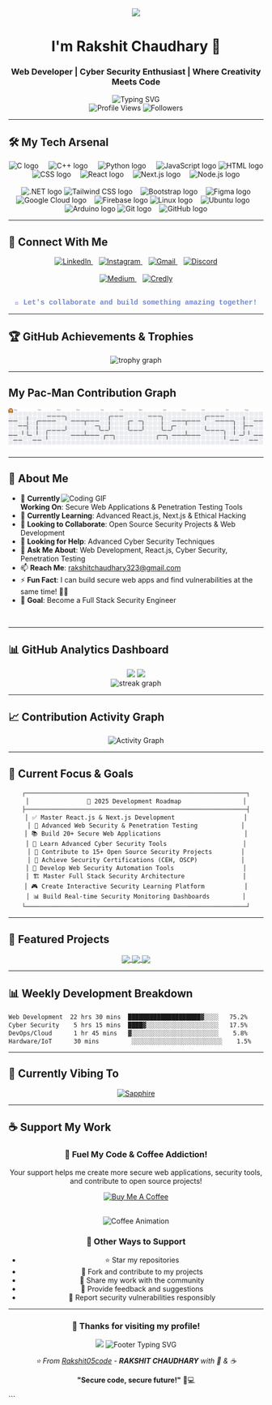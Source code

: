 <div align="center">

<img src="https://capsule-render.vercel.app/api?type=waving&color=gradient&customColorList=6,11,20&height=180&section=header&text=Hey%20👋%20What's%20Up?&fontSize=42&fontColor=fff&animation=twinkling&fontAlignY=32"/>

</div>

<div align="center">
  
# I'm Rakshit Chaudhary 🚀
### Web Developer | Cyber Security Enthusiast | Where Creativity Meets Code

<img src="https://readme-typing-svg.herokuapp.com?font=Fira+Code&size=24&duration=2000&pause=0100&color=00D9FF&center=true&vCenter=true&multiline=true&width=800&height=100&lines=Web+Developer+%F0%9F%92%BB;Cyber+Security+Enthusiast+%F0%9F%94%90;Building+Secure+Web+Applications+%F0%9F%9A%80;Always+Learning+New+Technologies+%F0%9F%8C%9F" alt="Typing SVG" />

<br/>
<img src="https://komarev.com/ghpvc/?username=Rakshit05code&style=for-the-badge&color=00D9FF&labelColor=000000" alt="Profile Views" />
<img src="https://img.shields.io/github/followers/Rakshit05code?style=for-the-badge&color=00D9FF&labelColor=000000" alt="Followers" />

</div>

---

## 🛠️ My Tech Arsenal

<div align="center">
<img src="https://skillicons.dev/icons?i=c" height="60" alt="C logo" />
<img width="12" />
<img src="https://skillicons.dev/icons?i=cpp" height="60" alt="C++ logo" />
<img width="12" />
<img src="https://skillicons.dev/icons?i=py" height="60" alt="Python logo" />
<img width="12" />
<img src="https://skillicons.dev/icons?i=js" height="60" alt="JavaScript logo" />
<img src="https://skillicons.dev/icons?i=html" height="55" alt="HTML logo" />
<img width="10" />
<img src="https://skillicons.dev/icons?i=css" height="55" alt="CSS logo" />
<img width="10" />
<img src="https://skillicons.dev/icons?i=react" height="55" alt="React logo" />
<img width="10" />
<img src="https://skillicons.dev/icons?i=nextjs" height="55" alt="Next.js logo" />
<img width="10" />
<img src="https://skillicons.dev/icons?i=nodejs" height="55" alt="Node.js logo" />
<img width="10" />
  <br></br>
<img src="https://skillicons.dev/icons?i=dotnet" height="55" alt=".NET logo" />
<img src="https://skillicons.dev/icons?i=tailwind" height="50" alt="Tailwind CSS logo" />
<img width="8" />
<img src="https://skillicons.dev/icons?i=bootstrap" height="50" alt="Bootstrap logo" />
<img width="8" />
<img src="https://skillicons.dev/icons?i=figma" height="50" alt="Figma logo" />
<img src="https://skillicons.dev/icons?i=gcp" height="50" alt="Google Cloud logo" />
<img width="8" />
<img src="https://skillicons.dev/icons?i=firebase" height="50" alt="Firebase logo" />
<img src="https://skillicons.dev/icons?i=linux" height="50" alt="Linux logo" />
<img width="8" />
<img src="https://skillicons.dev/icons?i=ubuntu" height="50" alt="Ubuntu logo" />
<img width="8" />
<img src="https://skillicons.dev/icons?i=arduino" height="50" alt="Arduino logo" />
<img src="https://skillicons.dev/icons?i=git" height="50" alt="Git logo" />
<img width="8" />
<img src="https://skillicons.dev/icons?i=github" height="50" alt="GitHub logo" />
</div>

---
## 🤝 Connect With Me

<div align="center">

<a href="https://www.linkedin.com/in/rakshit-chaudhary-aa689531b/" target="_blank">
  <img src="https://img.shields.io/badge/LinkedIn-0077B5?style=for-the-badge&logo=linkedin&logoColor=white" alt="LinkedIn"/>
</a>
<img width="8" />
<a href="https://www.instagram.com/rakshit.rc_ary/" target="_blank">
  <img src="https://img.shields.io/badge/Instagram-E4405F?style=for-the-badge&logo=instagram&logoColor=white" alt="Instagram"/>
</a>
<img width="8" />
<a href="https://mail.google.com/mail/?view=cm&rakshitchaudhary323@gmail.com
" target="_blank">
  <img src="https://img.shields.io/badge/Gmail-D14836?style=for-the-badge&logo=gmail&logoColor=white" alt="Gmail"/>
</a>
<img width="8" />
<a href="https://github.com/rakshit.rc_ary" target="_blank">
  <img src="https://img.shields.io/badge/Discord-5865F2?style=for-the-badge&logo=discord&logoColor=white" alt="Discord"/>
</a>
<br><br>
<a href="https://medium.com/@rakshitr2005" target="_blank">
  <img src="https://img.shields.io/badge/Medium-12100E?style=for-the-badge&logo=medium&logoColor=white" alt="Medium"/>
</a>
<img width="8" />
<a href="https://www.credly.com/users/rakshit-chaudhary.457ed755/badges#credly" target="_blank">
  <img src="https://img.shields.io/badge/Credly-FF6B00?style=for-the-badge&logo=credly&logoColor=white" alt="Credly"/>
</a>
<br><br>
<p style="color: #7289DA; font-family: 'Courier New', monospace;">
  💬 <strong>Let's collaborate and build something amazing together!</strong>
</p>

</div>

---

## 🏆 GitHub Achievements & Trophies

<div align="center">

<img src="https://github-profile-trophy.vercel.app?username=Rakshit05code&theme=discord&no-frame=true&no-bg=false&margin-w=4&row=2&column=5" alt="trophy graph" />

</div>

---

##  My Pac-Man Contribution Graph

<picture>
  <source media="(prefers-color-scheme: dark)" srcset="https://raw.githubusercontent.com/Rakshit05code/Rakshit05code/output/pacman-contribution-graph-dark.svg">
  <source media="(prefers-color-scheme: light)" srcset="https://raw.githubusercontent.com/Rakshit05code/Rakshit05code/output/pacman-contribution-graph.svg">
  <img alt="Pac-Man contribution graph" src="https://raw.githubusercontent.com/Rakshit05code/Rakshit05code/output/pacman-contribution-graph.svg">
</picture>

---

## 🚀 About Me

<img align="right" alt="Coding GIF" width="400" src="https://raw.githubusercontent.com/abhisheknaiidu/abhisheknaiidu/master/code.gif">

- 🔭 **Currently Working On**: Secure Web Applications & Penetration Testing Tools
- 🌱 **Currently Learning**: Advanced React.js, Next.js & Ethical Hacking
- 👯 **Looking to Collaborate**: Open Source Security Projects & Web Development
- 🤔 **Looking for Help**: Advanced Cyber Security Techniques
- 💬 **Ask Me About**: Web Development, React.js, Cyber Security, Penetration Testing
- 📫 **Reach Me**: rakshitchaudhary323@gmail.com
- ⚡ **Fun Fact**: I can build secure web apps and find vulnerabilities at the same time! 🕵️‍♂️
- 🎯 **Goal**: Become a Full Stack Security Engineer

<br clear="right"/>

---


## 📊 GitHub Analytics Dashboard

<div align="center">
  
<img height="180em" src="https://github-readme-stats.vercel.app/api?username=Rakshit05code&show_icons=true&theme=discord&include_all_commits=true&count_private=true&hide_border=true"/>
<img height="180em" src="https://github-readme-stats.vercel.app/api/top-langs/?username=Rakshit05code&layout=compact&langs_count=10&theme=discord&hide_border=true"/>

</div>

<div align="center">
  
<img src="https://streak-stats.demolab.com?user=Rakshit05code&locale=en&mode=daily&theme=tokyonight&hide_border=true&border_radius=5" height="150" alt="streak graph" />

</div>

---

## 📈 Contribution Activity Graph

<div align="center">
  
![Activity Graph](https://github-readme-activity-graph.vercel.app/graph?username=Rakshit05code&theme=discord&hide_border=true)

</div>

---

## 🎯 Current Focus & Goals

<div align="center">

```text
┌─────────────────────────────────────────────────────────────┐
│                🚀 2025 Development Roadmap                 │
├─────────────────────────────────────────────────────────────┤
│ ✅ Master React.js & Next.js Development                   │
│ 🔄 Advanced Web Security & Penetration Testing            │
│ 📚 Build 20+ Secure Web Applications                       │
│ 🎯 Learn Advanced Cyber Security Tools                     │
│ 📝 Contribute to 15+ Open Source Security Projects        │
│ 🌟 Achieve Security Certifications (CEH, OSCP)            │
│ 🔐 Develop Web Security Automation Tools                   │
│ 🏗️ Master Full Stack Security Architecture                │
│ 🎮 Create Interactive Security Learning Platform           │
│ 📊 Build Real-time Security Monitoring Dashboards         │
└─────────────────────────────────────────────────────────────┘
```

</div>

---

## 🌟 Featured Projects

<div align="center">

<a href="https://github.com/Rakshit05code/Amazon-Project">
  <img align="center" src="https://github-readme-stats.vercel.app/api/pin/?username=Rakshit05code&repo=Amazon-Project&theme=dark&show_owner=false&show_icons=true&hide_border=true" />
</a>
<a href="https://github.com/Rakshit05code/Spam-Detection-Bot">
  <img align="center" src="https://github-readme-stats.vercel.app/api/pin/?username=Rakshit05code&repo=Spam-Detection-Bot&theme=dark&show_owner=false&show_icons=true&hide_border=true" />
</a>

<a href="https://github.com/Rakshit05code/modern-form-app">
  <img align="center" src="https://github-readme-stats.vercel.app/api/pin/?username=Rakshit05code&repo=modern-form-app&theme=dark&show_owner=false&show_icons=true&hide_border=true" />
</a>

</div>

---

## 📊 Weekly Development Breakdown

```text
Web Development  22 hrs 30 mins  ████████████████████▓░░░░   75.2%
Cyber Security    5 hrs 15 mins  ████▓░░░░░░░░░░░░░░░░░░░░   17.5%
DevOps/Cloud      1 hr 45 mins   ▓░░░░░░░░░░░░░░░░░░░░░░░░    5.8%
Hardware/IoT      30 mins         ░░░░░░░░░░░░░░░░░░░░░░░░░    1.5%
```
---
## 🎵 Currently Vibing To

<div align="center">

[![Sapphire](https://th.bing.com/th/id/OIP.JcV0gTvspuxMjXJfD4tUQwHaHa?w=158&h=180&c=7&r=0&o=7&dpr=1.3&pid=1.7&rm=3)](https://open.spotify.com/track/4Q0qVhFQa7j6jRKzo3HDmP)

</div>

---

## ☕ Support My Work

<div align="center">

### 💝 Fuel My Code & Coffee Addiction!

Your support helps me create more secure web applications, security tools, and contribute to open source projects!

[![Buy Me A Coffee](https://img.shields.io/badge/Buy%20Me%20A%20Coffee-FFDD00?style=for-the-badge&logo=buy-me-a-coffee&logoColor=black)](https://buymeacoffee.com/rakshit_chaudhary)

<br/>
<img src="https://media.giphy.com/media/3oKIPnAiaMCws8nOsE/giphy.gif" width="200" alt="Coffee Animation" />

### 🌟 Other Ways to Support
- ⭐ Star my repositories
- 🍴 Fork and contribute to my projects  
- 📢 Share my work with the community
- 💬 Provide feedback and suggestions
- 🔐 Report security vulnerabilities responsibly

</div>

---

<div align="center">

### 🎊 Thanks for visiting my profile! 

<img src="https://capsule-render.vercel.app/api?type=waving&color=gradient&customColorList=6,11,20&height=100&section=footer"/>

<img src="https://readme-typing-svg.herokuapp.com?font=Fira+Code&size=18&duration=2000&pause=1000&color=7289DA&center=true&vCenter=true&width=600&lines=Thanks+for+stopping+by!+%F0%9F%91%8B;Let's+build+something+secure+together!+%F0%9F%9A%80;Stay+secure%2C+code+clean!+%F0%9F%94%90" alt="Footer Typing SVG" />

<i>⭐️ From [Rakshit05code](https://github.com/Rakshit05code) - **RAKSHIT CHAUDHARY** with 💜 & ☕</i>

**"Secure code, secure future!"** 🔐💻

</div>
```
